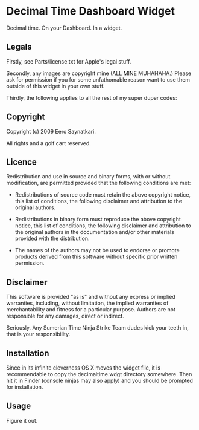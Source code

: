  Decimal Time Dashboard Widget
===============================

Decimal time. On your Dashboard. In a widget.


 Legals
--------

Firstly, see Parts/license.txt for Apple's legal stuff.

Secondly, any images are copyright mine (ALL MINE MUHAHAHA.)
Please ask for permission if you for some unfathomable reason
want to use them outside of this widget in your own stuff.

Thirdly, the following applies to all the rest of my super
duper codes:


 Copyright
-----------

Copyright (c) 2009 Eero Saynatkari.

All rights and a golf cart reserved.


 Licence
---------

Redistribution and use in source and binary forms, with or without
modification, are permitted provided that the following conditions
are met:

- Redistributions of source code must retain the above copyright
  notice, this list of conditions, the following disclaimer and
  attribution to the original authors.

- Redistributions in binary form must reproduce the above copyright
  notice, this list of conditions, the following disclaimer and
  attribution to the original authors in the documentation and/or
  other materials provided with the distribution.

- The names of the authors may not be used to endorse or promote
  products derived from this software without specific prior
  written permission.


 Disclaimer
------------

This software is provided "as is" and without any express or
implied warranties, including, without limitation, the implied
warranties of merchantability and fitness for a particular purpose.
Authors are not responsible for any damages, direct or indirect.

Seriously. Any Sumerian Time Ninja Strike Team dudes kick your
teeth in, that is your responsibility.


 Installation
--------------

Since in its infinite cleverness OS X moves the widget file,
it is recommendable to copy the decimaltime.wdgt directory
somewhere. Then hit it in Finder (console ninjas may also
apply) and you should be prompted for installation.


 Usage
-------

Figure it out.

